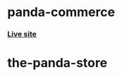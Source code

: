# panda-commerce

### [Live site](https://programminghero1.github.io/panda-commerce/)
# the-panda-store
